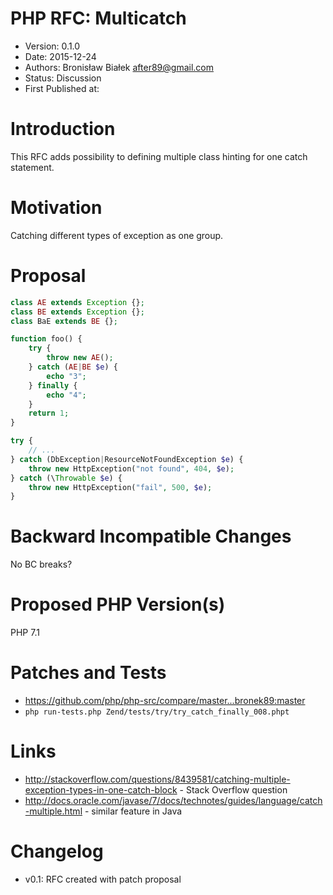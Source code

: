 PHP RFC: Multicatch
======
  * Version: 0.1.0
  * Date: 2015-12-24
  * Authors: Bronisław Białek <after89@gmail.com>
  * Status: Discussion
  * First Published at: 

Introduction
===== 
This RFC adds possibility to defining multiple class hinting for one catch statement. 

Motivation
===== 
Catching different types of exception as one group. 

Proposal
===== 

```php
class AE extends Exception {};
class BE extends Exception {};
class BaE extends BE {};

function foo() {
    try {
        throw new AE();
    } catch (AE|BE $e) {
        echo "3";
    } finally {
        echo "4";
    }
    return 1;
}
```

```php
try {
    // ...
} catch (DbException|ResourceNotFoundException $e) {
    throw new HttpException("not found", 404, $e);
} catch (\Throwable $e) {
    throw new HttpException("fail", 500, $e);
}
```

Backward Incompatible Changes 
=====
No BC breaks?

Proposed PHP Version(s) 
=====
PHP 7.1

Patches and Tests 
=====
  * https://github.com/php/php-src/compare/master...bronek89:master
  * `php run-tests.php Zend/tests/try/try_catch_finally_008.phpt`

Links
=====
  * http://stackoverflow.com/questions/8439581/catching-multiple-exception-types-in-one-catch-block - Stack Overflow question 
  * http://docs.oracle.com/javase/7/docs/technotes/guides/language/catch-multiple.html - similar feature in Java

Changelog
=====
  * v0.1: RFC created with patch proposal
